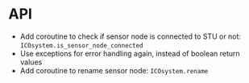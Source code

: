 # API

- Add coroutine to check if sensor node is connected to STU or not: `ICOsystem.is_sensor_node_connected`
- Use exceptions for error handling again, instead of boolean return values
- Add coroutine to rename sensor node: `ICOsystem.rename`
